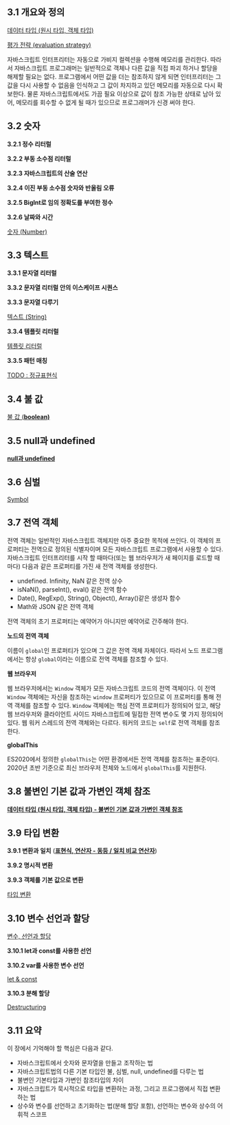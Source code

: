 ## 3.1 개요와 정의

[데이터 타입 (원시 타입, 객체 타입)](https://www.notion.so/b873f439631c4a0e9854c3b084ea33a5)

[평가 전략 (evaluation strategy)](https://www.notion.so/evaluation-strategy-75d4833827f240c4bc5e022e93fbe3eb)

자바스크립트 인터프리터는 자동으로 가비지 컬렉션을 수행해 메모리를 관리한다. 따라서 자바스크립트 프로그래머는 일반적으로 객체나 다른 값을 직접 파괴 하거나 할당을 해제할 필요는 없다. 프로그램에서 어떤 값을 더는 참조하지 않게 되면 인터프리터는 그 값을 다시 사용할 수 없음을 인식하고 그 값이 차지하고 있던 메모리를 자동으로 다시 확보한다. 물론 자바스크립트에서도 가끔 필요 이상으로 값이 참조 가능한 상태로 남아 있어, 메모리를 회수할 수 없게 될 때가 있으므로 프로그래머가 신경 써야 한다.

## 3.2 숫자

**3.2.1 정수 리터럴**

**3.2.2 부동 소수점 리터럴**

**3.2.3 자바스크립트의 산술 연산**

**3.2.4 이진 부동 소수점 숫자와 반올림 오류**

**3.2.5 Biglnt로 임의 정확도를 부여한 정수**

**3.2.6 날짜와 시간**

[숫자 (Number)](https://www.notion.so/Number-be12d2cf14b04bfe9c0739f118a9b5ff)

## 3.3 텍스트

**3.3.1 문자열 리터럴**

**3.3.2 문자열 리터럴 안의 이스케이프 시퀀스**

**3.3.3 문자열 다루기**

[텍스트 (String)](https://www.notion.so/String-45d04eaab0194a2da09f4db836162b9e)

**3.3.4 템플릿 리터럴**

[템플릿 리터럴](https://www.notion.so/171619a22d914eb2a78bfd2772c5c5fc)

**3.3.5 패턴 매칭**

[TODO : 정규표현식](https://www.notion.so/TODO-4cfae166cae94d67959f1fdfe99c80f2)

## **3.4** 불 값

[불 값 (**boolean)**](https://www.notion.so/boolean-7fb26357a2da4ecabd2483b83eadf143)

## **3.5 null과 undefined**

[**null과 undefined**](https://www.notion.so/null-undefined-dd1c446badcf4f598b8096f8cac99dda)

## **3.6** 심벌

[Symbol](https://www.notion.so/Symbol-a9b86cbcb5f74a5abd67ff34d4f7cd3d)

## **3.7** 전역 객체

전역 객체는 일반적인 자바스크립트 객체지만 아주 중요한 목적에 쓰인다. 이 객체의 프로퍼티는 전역으로 정의된 식별자이며 모든 자바스크립트 프로그램에서 사용할 수 있다. 자바스크립트 인터프리터를 시작 할 때마다(또는 웹 브라우저가 새 페이지를 로드할 때마다) 다음과 같은 프로퍼티를 가진 새 전역 객체를 생성한다.

- undefined. Infinity, NaN 같은 전역 상수
- isNaN(), parselnt(), eval() 같은 전역 함수
- Date(), RegExp(), String(), Object(), Array()같은 생성자 함수
- Math와 JSON 같은 전역 객체

전역 객체의 초기 프로퍼티는 예약어가 아니지만 예약어로 간주해야 한다.

**노드의 전역 객체**

이름이 `global`인 프로퍼티가 있으며 그 값은 전역 객체 자체이다. 따라서 노드 프로그램에서는 항상 `global`이라는 이름으로 전역 객체를 참조할 수 있다.

**웹 브라우저**

웹 브라우저에서는 `Window` 객체가 모든 자바스크립트 코드의 전역 객체이다. 이 전역 `Window` 객체에는 자신을 참조하는 `window` 프로퍼티가 있으므로 이 프로퍼티를 통해 전역 객체를 참조할 수 있다. `Window` 객체에는 핵심 전역 프로퍼티가 정의되어 있고, 해당 웹 브라우저와 클라이언트 사이드 자바스크립트에 밀접한 전역 변수도 몇 가지 정의되어 있다. 웹 워커 스레드의 전역 객체와는 다르다. 워커의 코드는 `self`로 전역 객체를 참조한다.

**globalThis**

ES2020에서 정의한 `globalThis`는 어떤 환경에서든 전역 객체를 참조하는 표준이다. 2020년 초반 기준으로 최신 브라우저 전체와 노드에서 `globalThis`를 지원한다.

## **3.8** 불변인 기본 값과 가변인 객체 참조

**[데이터 타입 (원시 타입, 객체 타입) -  불변인 기본 값과 가변인 객체 참조](https://www.notion.so/b873f439631c4a0e9854c3b084ea33a5#4f819bd0ec0d49959cc7985f0ab841ef)**

## 3.9 타입 변환

**3.9.1 변환과 일치** (**[표현식, 연산자 - 동등 / 일치 비교 연산자](https://www.notion.so/8389be82750041d2bac713d7a924ad50#449720f1eb03470ba2d97fe00c8cf20d)**)

**3.9.2 명시적 변환**

**3.9.3 객체를 기본 값으로 변환**

[타입 변환](https://www.notion.so/464830b36ee746a9a41fdd67e4f72399)

## **3.10** 변수 선언과 할당

[변수, 선언과 할당](https://www.notion.so/d7c86a1981d540b781333f4ca6f482b9)

**3.10.1 let과 const를 사용한 선언**

**3.10.2 var를 사용한 변수 선언**

[let & const](https://www.notion.so/let-const-53a6bb487454415b80dfc329b37dba09)

**3.10.3 분해 할당**

[Destructuring](https://www.notion.so/Destructuring-bdb72dc168514570a2bc5c68577946f0)

## 3.11 요약

이 장에서 기억해야 할 핵심은 다음과 같다.

- 자바스크립트에서 숫자와 문자열을 만들고 조작하는 법
- 자바스크립트법의 다른 기본 타입인 불, 심벌, null, undefined를 다루는 법
- 불변인 기본타입과 가변인 참조타입의 차이
- 자바스크립트가 묵시적으로 타입을 변환하는 과정, 그리고 프로그램에서 직접 변환하는 법
- 상수와 변수를 선언하고 초기화하는 법(분해 할당 포함), 선언하는 변수와 상수의 어휘적 스코프